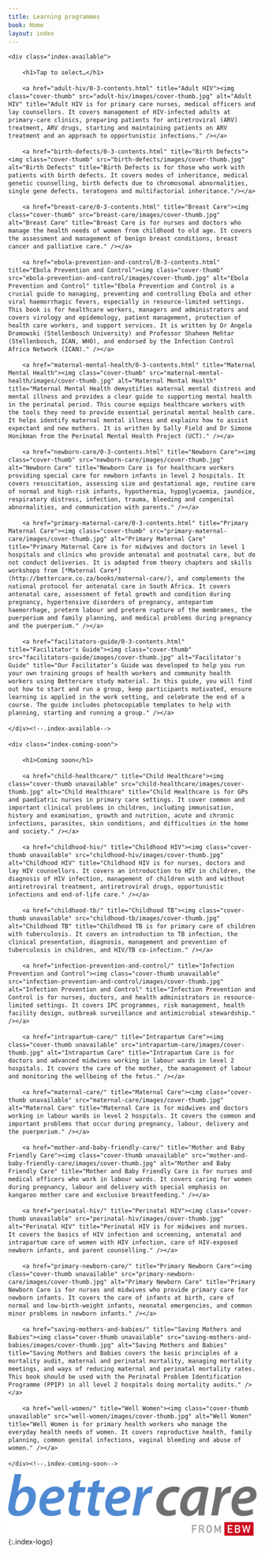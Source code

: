 ```yaml
---
title: Learning programmes
book: Home
layout: index
---
```


<div id="chooser">

	<div class="index-available">

		<h1>Tap to select…</h1>

		<a href="adult-hiv/0-3-contents.html" title="Adult HIV"><img class="cover-thumb" src="adult-hiv/images/cover-thumb.jpg" alt="Adult HIV" title="Adult HIV is for primary care nurses, medical officers and lay counsellors. It covers management of HIV-infected adults at primary-care clinics, preparing patients for antiretroviral (ARV) treatment, ARV drugs, starting and maintaining patients on ARV treatment and an approach to opportunistic infections." /></a>
		
		<a href="birth-defects/0-3-contents.html" title="Birth Defects"><img class="cover-thumb" src="birth-defects/images/cover-thumb.jpg" alt="Birth Defects" title="Birth Defects is for those who work with patients with birth defects. It covers modes of inheritance, medical genetic counselling, birth defects due to chromosomal abnormalities, single gene defects, teratogens and multifactorial inheritance."/></a>
		
		<a href="breast-care/0-3-contents.html" title="Breast Care"><img class="cover-thumb" src="breast-care/images/cover-thumb.jpg" alt="Breast Care" title="Breast Care is for nurses and doctors who manage the health needs of women from childhood to old age. It covers the assessment and management of benign breast conditions, breast cancer and palliative care." /></a>
		
		<a href="ebola-prevention-and-control/0-3-contents.html" title="Ebola Prevention and Control"><img class="cover-thumb" src="ebola-prevention-and-control/images/cover-thumb.jpg" alt="Ebola Prevention and Control" title="Ebola Prevention and Control is a crucial guide to managing, preventing and controlling Ebola and other viral haemorrhagic fevers, especially in resource-limited settings. This book is for healthcare workers, managers and administrators and covers virology and epidemology, patient management, protection of health care workers, and support services. It is written by Dr Angela Dramowski (Stellenbosch University) and Professor Shaheen Mehtar (Stellenbosch, ICAN, WHO), and endorsed by the Infection Control Africa Network (ICAN)." /></a>

		<a href="maternal-mental-health/0-3-contents.html" title="Maternal Mental Health"><img class="cover-thumb" src="maternal-mental-health/images/cover-thumb.jpg" alt="Maternal Mental Health" title="Maternal Mental Health demystifies maternal mental distress and mental illness and provides a clear guide to supporting mental health in the perinatal period. This course equips healthcare workers with the tools they need to provide essential perinatal mental health care. It helps identify maternal mental illness and explains how to assist expectant and new mothers. It is written by Sally Field and Dr Simone Honikman from the Perinatal Mental Health Project (UCT)." /></a>
		
		<a href="newborn-care/0-3-contents.html" title="Newborn Care"><img class="cover-thumb" src="newborn-care/images/cover-thumb.jpg" alt="Newborn Care" title="Newborn Care is for healthcare workers providing special care for newborn infants in level 2 hospitals. It covers resuscitation, assessing size and gestational age, routine care of normal and high-risk infants, hypothermia, hypoglycaemia, jaundice, respiratory distress, infection, trauma, bleeding and congenital abnormalities, and communication with parents." /></a>
	
		<a href="primary-maternal-care/0-3-contents.html" title="Primary Maternal Care"><img class="cover-thumb" src="primary-maternal-care/images/cover-thumb.jpg" alt="Primary Maternal Care" title="Primary Maternal Care is for midwives and doctors in level 1 hospitals and clinics who provide antenatal and postnatal care, but do not conduct deliveries. It is adapted from theory chapters and skills workshops from [*Maternal Care*](http://bettercare.co.za/books/maternal-care/), and complements the national protocol for antenatal care in South Africa. It covers antenatal care, assessment of fetal growth and condition during pregnancy, hypertensive disorders of pregnancy, antepartum haemorrhage, preterm labour and preterm rupture of the membrames, the puerperium and family planning, and medical problems during pregnancy and the puerperium." /></a>

		<a href="facilitators-guide/0-3-contents.html" title="Facilitator's Guide"><img class="cover-thumb" src="facilitators-guide/images/cover-thumb.jpg" alt="Facilitator's Guide" title="Our Facilitator’s Guide was developed to help you run your own training groups of health workers and community health workers using Bettercare study material. In this guide, you will find out how to start and run a group, keep participants motivated, ensure learning is applied in the work setting, and celebrate the end of a course. The guide includes photocopiable templates to help with planning, starting and running a group." /></a>

	</div><!--.index-available-->

	<div class="index-coming-soon">

		<h1>Coming soon</h1>

		<a href="child-healthcare/" title="Child Healthcare"><img class="cover-thumb unavailable" src="child-healthcare/images/cover-thumb.jpg" alt="Child Healthcare" title="Child Healthcare is for GPs and paediatric nurses in primary care settings. It cover common and important clinical problems in children, including immunisation, history and examination, growth and nutrition, acute and chronic infections, parasites, skin conditions, and difficulties in the home and society." /></a>

		<a href="childhood-hiv/" title="Childhood HIV"><img class="cover-thumb unavailable" src="childhood-hiv/images/cover-thumb.jpg" alt="Childhood HIV" title="Childhood HIV is for nurses, doctors and lay HIV counsellors. It covers an introduction to HIV in children, the diagnosis of HIV infection, management of children with and without antiretroviral treatment, antiretroviral drugs, opportunistic infections and end-of-life care." /></a>

		<a href="childhood-tb/" title="Childhood TB"><img class="cover-thumb unavailable" src="childhood-tb/images/cover-thumb.jpg" alt="Childhood TB" title="Childhood TB is for primary care of children with tuberculosis. It covers an introduction to TB infection, the clinical presentation, diagnosis, management and prevention of tuberculosis in children, and HIV/TB co-infection." /></a>

		<a href="infection-prevention-and-control/" title="Infection Prevention and Control"><img class="cover-thumb unavailable" src="infection-prevention-and-control/images/cover-thumb.jpg" alt="Infection Prevention and Control" title="Infection Prevention and Control is for nurses, doctors, and health administrators in resource-limited settings. It covers IPC programmes, risk management, health facility design, outbreak surveillance and antimicrobial stewardship." /></a>
		
		<a href="intrapartum-care/" title="Intrapartum Care"><img class="cover-thumb unavailable" src="intrapartum-care/images/cover-thumb.jpg" alt="Intrapartum Care" title="Intrapartum Care is for doctors and advanced midwives working in labour wards in level 2 hospitals. It covers the care of the mother, the management of labour and monitoring the wellbeing of the fetus." /></a>

		<a href="maternal-care/" title="Maternal Care"><img class="cover-thumb unavailable" src="maternal-care/images/cover-thumb.jpg" alt="Maternal Care" title="Maternal Care is for midwives and doctors working in labour wards in level 2 hospitals. It covers the common and important problems that occur during pregnancy, labour, delivery and the puerperium." /></a>

		<a href="mother-and-baby-friendly-care/" title="Mother and Baby Friendly Care"><img class="cover-thumb unavailable" src="mother-and-baby-friendly-care/images/cover-thumb.jpg" alt="Mother and Baby Friendly Care" title="Mother and Baby Friendly Care is for nurses and medical officers who work in labour wards. It covers caring for women during pregnancy, labour and delivery with special emphasis on kangaroo mother care and exclusive breastfeeding." /></a>

		<a href="perinatal-hiv/" title="Perinatal HIV"><img class="cover-thumb unavailable" src="perinatal-hiv/images/cover-thumb.jpg" alt="Perinatal HIV" title="Perinatal HIV is for midwives and nurses. It covers the basics of HIV infection and screening, antenatal and intrapartum care of women with HIV infection, care of HIV-exposed newborn infants, and parent counselling." /></a>

		<a href="primary-newborn-care/" title="Primary Newborn Care"><img class="cover-thumb unavailable" src="primary-newborn-care/images/cover-thumb.jpg" alt="Primary Newborn Care" title="Primary Newborn Care is for nurses and midwives who provide primary care for newborn infants. It covers the care of infants at birth, care of normal and low-birth-weight infants, neonatal emergencies, and common minor problems in newborn infants." /></a>

		<a href="saving-mothers-and-babies/" title="Saving Mothers and Babies"><img class="cover-thumb unavailable" src="saving-mothers-and-babies/images/cover-thumb.jpg" alt="Saving Mothers and Babies" title="Saving Mothers and Babies covers the basic principles of a mortality audit, maternal and perinatal mortality, managing mortality meetings, and ways of reducing maternal and perinatal mortality rates. This book should be used with the Perinatal Problem Identification Programme (PPIP) in all level 2 hospitals doing mortality audits." /></a>

		<a href="well-women/" title="Well Women"><img class="cover-thumb unavailable" src="well-women/images/cover-thumb.jpg" alt="Well Women" title="Well Women is for primary health workers who manage the everyday health needs of women. It covers reproductive health, family planning, common genital infections, vaginal bleeding and abuse of women." /></a>

	</div><!--.index-coming-soon-->
		
</div><!--#chooser-->

![Bettercare](images/bettercare-logo.svg)
{:.index-logo}
